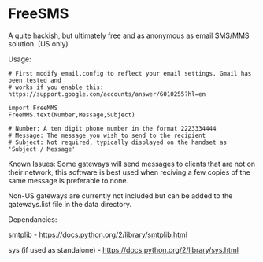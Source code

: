# FreeSMS
A quite hackish, but ultimately free and as anonymous as email SMS/MMS solution. (US only)

Usage:

    # First modify email.config to reflect your email settings. Gmail has been tested and
    # works if you enable this: https://support.google.com/accounts/answer/6010255?hl=en

    import FreeMMS
    FreeMMS.text(Number,Message,Subject)

    # Number: A ten digit phone number in the format 2223334444
    # Message: The message you wish to send to the recipient
    # Subject: Not required, typically displayed on the handset as 'Subject / Message'

Known Issues:
Some gateways will send messages to clients that are not on their network, this software is best used when reciving a few copies of the same message is preferable to none.

Non-US gateways are currently not included but can be added to the gateways.list file in the data directory.


Dependancies:

smtplib - https://docs.python.org/2/library/smtplib.html

sys (if used as standalone) - https://docs.python.org/2/library/sys.html
